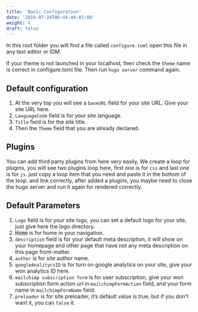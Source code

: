 ```yaml
---
title: 'Basic Configuration'
date: '2019-07-24T06:44:44-03:00'
weight: 4
draft: false
---
```

In this root folder you will find a file called `configure.toml` open this file in any text editor or IDM.

If your theme is not launched in your localhost, then check the `theme` name is correct in configure.toml file. Then run `hugo server` command again.

Default configuration
---------------------

1. At the very top you will see a `baseURL` field for your site URL. Give your site URL here.
2. `LanguageCode` field is for your site language.
3. `Title` field is for the site title.
4. Then the `Theme` field that you are already declared.

Plugins
-------

You can add third party plugins from here very easily, We create a loop for plugins, you will see two plugins loop here, first one is for `css` and last one is for `js`. just copy a loop item that you need and paste it in the bottom of the loop. and link correctly, after added a plugins, you maybe need to close the hugo server and run it again for rendered correctly.

Default Parameters
------------------

1. `Logo` field is for your site logo, you can set a default logo for your site, just give here the logo directory.
2. <font color="#23282d" face="Menlo, Consolas, monaco, monospace"><span style="background-color: rgb(232, 234, 235);">Home</span></font> is for home in your navigation.
3. `description` field is for your default meta description, it will show on your homepage and other page that have not any meta description on this page front-matter.
4. `author` is for site author name.
5. `googleAnalitycsID` is for turn on google analytics on your site, give your won analytics ID here.
6. `mailchimp subscription form` is for user subscription, give your won subscription form action url in `mailchimpFormAction` field, and your form name in `mailchimpFormName` field.
7. `preloader` is for site preloader, it’s default value is true, but if you don’t want it, you can `false` it.